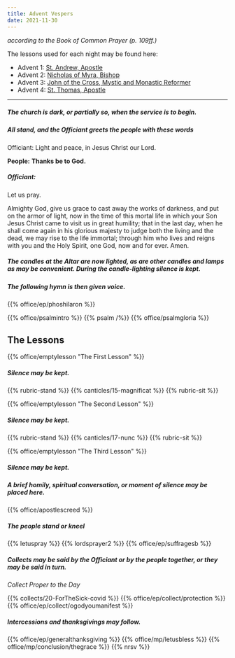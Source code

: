 ```yaml
---
title: Advent Vespers
date: 2021-11-30
---
```

_according to the Book of Common Prayer (p. 109ff.)_

The lessons used for each night may be found here:

- Advent 1: [St. Andrew, Apostle](https://lectionarypage.net/YearABC/HolyDays/Andrew.html)
- Advent 2: [Nicholas of Myra, Bishop](https://lectionarypage.net/LesserFF/Dec/Nicholas.html)
- Advent 3: [John of the Cross, Mystic and Monastic Reformer](http://lectionarypage.net/LesserFF/Dec/JohnCross.html)
- Advent 4: [St. Thomas, Apostle](https://lectionarypage.net/YearABC/HolyDays/Thomas.html)

------------

##### The church is dark, or partially so, when the service is to begin.

##### All stand, and the Officiant greets the people with these words

Officiant:
Light and peace, in Jesus Christ our Lord.

**People:**
**Thanks be to God.**

##### Officiant:
Let us pray.

Almighty God, give us grace to cast away the works of darkness, and put on the armor of light, now in the time of this mortal life in which your Son Jesus Christ came to visit us in great humility; that in the last day, when he shall come again in his glorious majesty to judge both the living and the dead, we may rise to the life immortal; through him who lives and reigns with you and the Holy Spirit, one God, now and for ever. Amen.

##### The candles at the Altar are now lighted, as are other candles and lamps as may be convenient. During the candle-lighting silence is kept.

##### The following hymn is then given voice.

{{% office/ep/phoshilaron %}}

{{% office/psalmintro %}}
{{% psalm /%}}
{{% office/psalmgloria %}}

## The Lessons
{{% office/emptylesson "The First Lesson" %}}
##### Silence may be kept.
{{% rubric-stand %}}
{{% canticles/15-magnificat %}}
{{% rubric-sit %}}

{{% office/emptylesson "The Second Lesson" %}}
##### Silence may be kept.
{{% rubric-stand %}}
{{% canticles/17-nunc  %}}
{{% rubric-sit %}}

{{% office/emptylesson "The Third Lesson" %}}
##### Silence may be kept.
##### A brief homily, spiritual conversation, or moment of silence may be placed here.

{{% office/apostlescreed %}}

##### The people stand or kneel
{{% letuspray %}}
{{% lordsprayer2 %}}
{{% office/ep/suffragesb %}}

##### Collects may be said by the Officiant or by the people together, or they may be said in turn.

_Collect Proper to the Day_

{{% collects/20-ForTheSick-covid %}}
{{% office/ep/collect/protection %}}
{{% office/ep/collect/ogodyoumanifest %}}

##### Intercessions and thanksgivings may follow.

{{% office/ep/generalthanksgiving %}}
{{% office/mp/letusbless %}}
{{% office/mp/conclusion/thegrace %}}
{{% nrsv %}}
